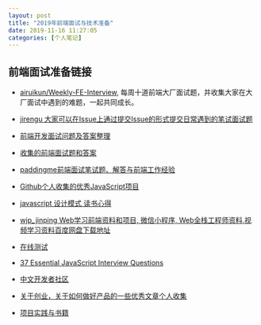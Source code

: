 ```yaml
---
layout: post
title: "2019年前端面试与技术准备"
date: 2019-11-16 11:27:05
categories: [个人笔记]
---
```


前端面试准备链接  
----------------

- [airuikun/Weekly-FE-Interview](https://github.com/airuikun/Weekly-FE-Interview), 每周十道前端大厂面试题，并收集大家在大厂面试中遇到的难题，一起共同成长。  

- [jirengu 大家可以在Issue上通过提交Issue的形式提交日常遇到的笔试面试题](https://github.com/jirengu/frontend-interview/issues)  

- [前端开发面试问题及答案整理](https://github.com/bearofbear/Front-end-questions-to-the-interview-stage-master)  

- [收集的前端面试题和答案](https://github.com/qiu-deqing/FE-interview)  

- [paddingme前端面试笔试题、解答与前端工作经验](https://github.com/paddingme/Front-end-Web-Development-Interview-Question)  

- [Github个人收集的优秀JavaScript项目](https://github.com/Daiyichen/Front-end-tutorial/blob/master/project.md)  

- [javascript 设计模式 读书心得](https://github.com/maxlxq/interview)  

- [wjp_jinping Web学习前端资料和项目, 微信小程序, Web全栈工程师资料,视频学习资料百度网盘下载地址](https://github.com/wjp2018/vuecss) 

- [在线测试](http://davidshariff.com/quiz/)  
- [37 Essential JavaScript Interview Questions](https://www.toptal.com/javascript/interview-questions)  

- [中文开发者社区](https://segmentfault.com/u/trigkit4)  

- [关于创业，关于如何做好产品的一些优秀文章个人收集](https://github.com/hustbill/awesome-product-thought)  

- [项目实践与书籍](https://github.com/hustbill/studyFiles)  
